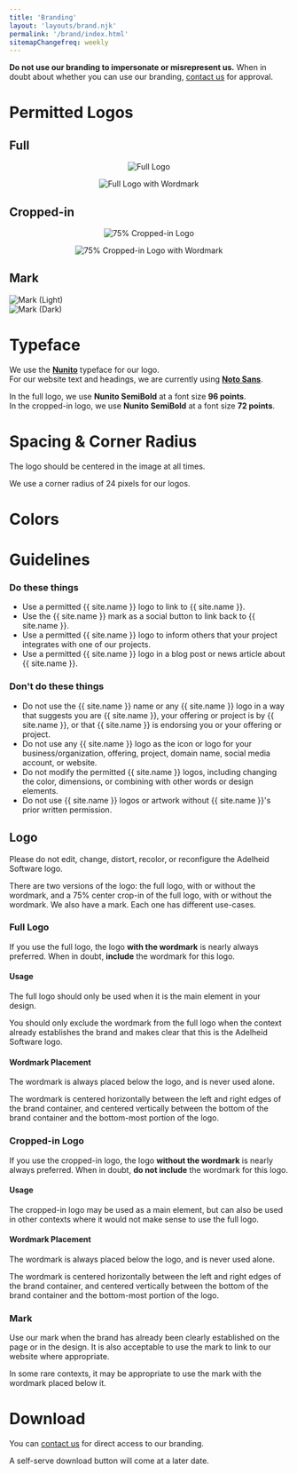 ```yaml
---
title: 'Branding'
layout: 'layouts/brand.njk'
permalink: '/brand/index.html'
sitemapChangefreq: weekly
---
```


**Do not use our branding to impersonate or misrepresent us.** When in doubt about whether you can use our branding, [contact us](/contact/) for approval.

# Permitted Logos

## Full

<div class="grid-2col">
	<figure style="display: flex; flex-direction: column; justify-content: center; align-items: center;">
		<img class="rounded brand-image-container" src="/assets/images/brand/full-256.png" alt="Full Logo" />
	</figure>
	<figure style="display: flex; flex-direction: column; justify-content: center; align-items: center;">
		<img class="rounded brand-image-container" src="/assets/images/brand/full-w-text-256.png" alt="Full Logo with Wordmark" />
	</figure>
</div>

## Cropped-in

<div class="grid-2col">
	<figure style="display: flex; flex-direction: column; justify-content: center; align-items: center;">
		<img class="rounded brand-image-container" src="/assets/images/brand/crop-75p-256.png" alt="75% Cropped-in Logo" />
	</figure>
	<figure style="display: flex; flex-direction: column; justify-content: center; align-items: center;">
		<img class="rounded brand-image-container" src="/assets/images/brand/crop-w-text-75p-256.png" alt="75% Cropped-in Logo with Wordmark" />
	</figure>
</div>

## Mark

<div class="grid-2col">
	<div class="transparent-image-container-dark"><img src="/assets/images/brand/mark-light-256.png" alt="Mark (Light)"></img></div>
	<div class="transparent-image-container-light"><img src="/assets/images/brand/mark-dark-256.png" alt="Mark (Dark)"></img></div>
</div>

# Typeface

We use the **[Nunito](https://fonts.google.com/specimen/Nunito)** typeface for our logo.\
For our website text and headings, we are currently using **[Noto Sans](https://fonts.google.com/noto)**.

In the full logo, we use **Nunito SemiBold** at a font size **96 points**.\
In the cropped-in logo, we use **Nunito SemiBold** at a font size **72 points**.

# Spacing & Corner Radius

The logo should be centered in the image at all times.

We use a corner radius of 24 pixels for our logos.


# Colors

# Guidelines

<div class="grid-2col">
	<div>
		<h3>Do these things</h3>
		<ul class="approve">
			<li>Use a permitted {{ site.name }} logo to link to {{ site.name }}.</li>
			<li>Use the {{ site.name }} mark as a social button to link back to {{ site.name }}.</li>
			<li>Use a permitted {{ site.name }} logo to inform others that your project integrates with one of our projects.</li>
			<li>Use a permitted {{ site.name }} logo in a blog post or news article about {{ site.name }}.</li>
		</ul>
	</div>
	<div>
		<h3>Don't do these things</h3>
		<ul class="disapprove">
			<li>Do not use the {{ site.name }} name or any {{ site.name }} logo in a way that suggests you are {{ site.name }}, your offering or project is by {{ site.name }}, or that {{ site.name }} is endorsing you or your offering or project.</li>
			<li>Do not use any {{ site.name }} logo as the icon or logo for your business/organization, offering, project, domain name, social media account, or website.</li>
			<li>Do not modify the permitted {{ site.name }} logos, including changing the color, dimensions, or combining with other words or design elements.</li>
			<li>Do not use {{ site.name }} logos or artwork without {{ site.name }}'s prior written permission.</li>
		</ul>
	</div>
</div>

## Logo
Please do not edit, change, distort, recolor, or reconfigure the Adelheid Software logo.

There are two versions of the logo: the full logo, with or without the wordmark, and a 75% center crop-in of the full logo, with or without the wordmark. We also have a mark. Each one has different use-cases.

### Full Logo
If you use the full logo, the logo **with the wordmark** is nearly always preferred. When in doubt, **include** the wordmark for this logo.

#### Usage
The full logo should only be used when it is the main element in your design.

You should only exclude the wordmark from the full logo when the context already establishes the brand and makes clear that this is the Adelheid Software logo.

#### Wordmark Placement
The wordmark is always placed below the logo, and is never used alone.

The wordmark is centered horizontally between the left and right edges of the brand container, and centered vertically between the bottom of the brand container and the bottom-most portion of the logo.

### Cropped-in Logo
If you use the cropped-in logo, the logo **without the wordmark** is nearly always preferred. When in doubt, **do not include** the wordmark for this logo.

#### Usage
The cropped-in logo may be used as a main element, but can also be used in other contexts where it would not make sense to use the full logo.

#### Wordmark Placement
The wordmark is always placed below the logo, and is never used alone.

The wordmark is centered horizontally between the left and right edges of the brand container, and centered vertically between the bottom of the brand container and the bottom-most portion of the logo.

### Mark
Use our mark when the brand has already been clearly established on the page or in the design. It is also acceptable to use the mark to link to our website where appropriate.

In some rare contexts, it may be appropriate to use the mark with the wordmark placed below it.

# Download

You can [contact us](/contact/) for direct access to our branding.

A self-serve download button will come at a later date.